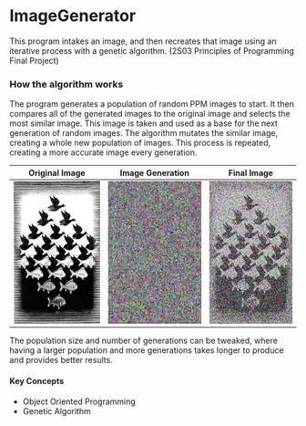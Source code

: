 # ImageGenerator
This program intakes an image, and then recreates that image using an iterative process with a genetic algorithm. (2S03 Principles of Programming Final Project)

### How the algorithm works

The program generates a population of random PPM images to start. 
It then compares all of the generated images to the original image and selects the most similar image. 
This image is taken and used as a base for the next generation of random images. 
The algorithm mutates the similar image, creating a whole new population of images. 
This process is repeated, creating a more accurate image every generation.

| Original Image        | Image Generation          | Final Image    |
| ------------- |:-------------:| :--------: |
| <img src="https://github.com/NishanthRaveendran/ImageGenerator/blob/master/escher.jpg" width="250" height="250"> | <img src="https://github.com/NishanthRaveendran/ImageGenerator/blob/master/eshergenerate.gif" width="250" height="250"> | <img src="https://github.com/NishanthRaveendran/ImageGenerator/blob/master/escherfinal.jpg" width="250" height="250"> |

The population size and number of generations can be tweaked, where having a larger population and more generations takes longer to produce and provides better results.

#### Key Concepts
* Object Oriented Programming
* Genetic Algorithm
